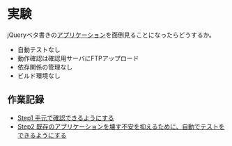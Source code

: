 # 実験

jQueryベタ書きの[アプリケーション](https://ushiboy.github.io/ffantasy/classic/)を面倒見ることになったらどうするか。

* 自動テストなし
* 動作確認は確認用サーバにFTPアップロード
* 依存関係の管理なし
* ビルド環境なし
## 作業記録

* [Step1 手元で確認できるようにする](./work_logs/step1.md)
* [Step2 既存のアプリケーションを壊す不安を抑えるために、自動でテストをできるようにする](./work_logs/step2.md)
